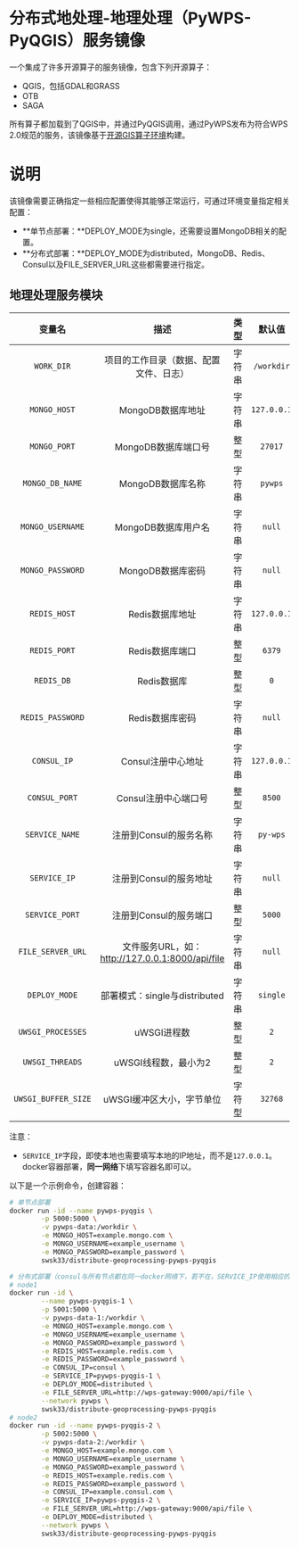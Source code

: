# 分布式地处理-地理处理（PyWPS-PyQGIS）服务镜像

一个集成了许多开源算子的服务镜像，包含下列开源算子：

- QGIS，包括GDAL和GRASS
- OTB
- SAGA

所有算子都加载到了QGIS中，并通过PyQGIS调用，通过PyWPS发布为符合WPS 2.0规范的服务，该镜像基于[开源GIS算子环境](https://hub.docker.com/r/swsk33/op-gis-environment)构建。
# 说明

该镜像需要正确指定一些相应配置使得其能够正常运行，可通过环境变量指定相关配置：

- **单节点部署：**DEPLOY_MODE为single，还需要设置MongoDB相关的配置。
- **分布式部署：**DEPLOY_MODE为distributed，MongoDB、Redis、Consul以及FILE_SERVER_URL这些都需要进行指定。

## 地理处理服务模块

|       变量名        |                      描述                       |  类型  |   默认值    |
| :-----------------: | :---------------------------------------------: | :----: | :---------: |
|     `WORK_DIR`      |     项目的工作目录（数据、配置文件、日志）      | 字符串 | `/workdir`  |
|    `MONGO_HOST`     |                MongoDB数据库地址                | 字符串 | `127.0.0.1` |
|    `MONGO_PORT`     |               MongoDB数据库端口号               |  整型  |   `27017`   |
|   `MONGO_DB_NAME`   |                MongoDB数据库名称                | 字符串 |   `pywps`   |
|  `MONGO_USERNAME`   |               MongoDB数据库用户名               | 字符串 |   `null`    |
|  `MONGO_PASSWORD`   |                MongoDB数据库密码                | 字符串 |   `null`    |
|    `REDIS_HOST`     |                 Redis数据库地址                 | 字符串 | `127.0.0.1` |
|    `REDIS_PORT`     |                 Redis数据库端口                 |  整型  |   `6379`    |
|     `REDIS_DB`      |                   Redis数据库                   |  整型  |     `0`     |
|  `REDIS_PASSWORD`   |                 Redis数据库密码                 | 字符串 |   `null`    |
|     `CONSUL_IP`     |               Consul注册中心地址                | 字符串 | `127.0.0.1` |
|    `CONSUL_PORT`    |              Consul注册中心端口号               |  整型  |   `8500`    |
|   `SERVICE_NAME`    |             注册到Consul的服务名称              | 字符串 |  `py-wps`   |
|    `SERVICE_IP`     |             注册到Consul的服务地址              | 字符串 |   `null`    |
|   `SERVICE_PORT`    |             注册到Consul的服务端口              |  整型  |   `5000`    |
|  `FILE_SERVER_URL`  | 文件服务URL，如：http://127.0.0.1:8000/api/file | 字符串 |   `null`    |
|    `DEPLOY_MODE`    |          部署模式：single与distributed          | 字符串 |  `single`   |
|  `UWSGI_PROCESSES`  |                   uWSGI进程数                   |  整型  |     `2`     |
|   `UWSGI_THREADS`   |              uWSGI线程数，最小为2               |  整型  |     `2`     |
| `UWSGI_BUFFER_SIZE` |            uWSGI缓冲区大小，字节单位            | 字符型 |   `32768`   |

注意：

- `SERVICE_IP`字段，即使本地也需要填写本地的IP地址，而不是`127.0.0.1`。docker容器部署，**同一网络**下填写容器名即可以。

以下是一个示例命令，创建容器：

```bash
# 单节点部署
docker run -id --name pywps-pyqgis \
        -p 5000:5000 \
        -v pywps-data:/workdir \
        -e MONGO_HOST=example.mongo.com \
        -e MONGO_USERNAME=example_username \
        -e MONGO_PASSWORD=example_password \
        swsk33/distribute-geoprocessing-pywps-pyqgis

# 分布式部署（consul与所有节点都在同一docker网络下，若不在，SERVICE_IP使用相应的IP地址）
# node1
docker run -id \
        --name pywps-pyqgis-1 \
        -p 5001:5000 \
        -v pywps-data-1:/workdir \
        -e MONGO_HOST=example.mongo.com \
        -e MONGO_USERNAME=example_username \
        -e MONGO_PASSWORD=example_password \
        -e REDIS_HOST=example.redis.com \
        -e REDIS_PASSWORD=example_password \
        -e CONSUL_IP=consul \
        -e SERVICE_IP=pywps-pyqgis-1 \
        -e DEPLOY_MODE=distributed \
        -e FILE_SERVER_URL=http://wps-gateway:9000/api/file \
        --network pywps \
        swsk33/distribute-geoprocessing-pywps-pyqgis
# node2
docker run -id --name pywps-pyqgis-2 \
        -p 5002:5000 \
        -v pywps-data-2:/workdir \
        -e MONGO_HOST=example.mongo.com \
        -e MONGO_USERNAME=example_username \
        -e MONGO_PASSWORD=example_password \
        -e REDIS_HOST=example.redis.com \
        -e REDIS_PASSWORD=example_password \
        -e CONSUL_IP=example.consul.com \
        -e SERVICE_IP=pywps-pyqgis-2 \
        -e FILE_SERVER_URL=http://wps-gateway:9000/api/file \
        -e DEPLOY_MODE=distributed \
        --network pywps \
        swsk33/distribute-geoprocessing-pywps-pyqgis
```

